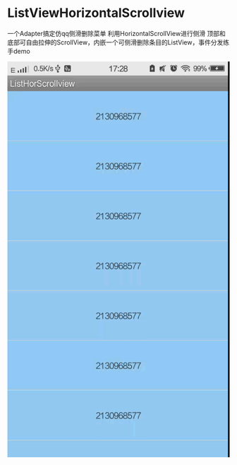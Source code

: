 # ListViewHorizontalScrollview
一个Adapter搞定仿qq侧滑删除菜单
利用HorizontalScrollView进行侧滑
顶部和底部可自由拉伸的ScrollView，内嵌一个可侧滑删除条目的ListView，事件分发练手demo

![image](https://github.com/w1232101/ListViewHorizontalScrollview/blob/master/11.gif)
